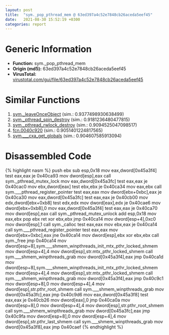 ```yaml
---
layout: post
title:  "sym._pop_pthread_mem @ 63ed397a4c52e7848cb26aceda5eef45"
date:   2021-08-30 15:52:19 +0300
categories: report
---
```


# Generic Information
- **Function:** sym.\_pop\_pthread\_mem
- **Origin (md5):** 63ed397a4c52e7848cb26aceda5eef45
- **VirusTotal:** [virustotal.com/gui/file/63ed397a4c52e7848cb26aceda5eef45][virustotal_ref]



# Similar Functions

1. [sym.\_leaveOnceObject][similar_1_ref] (sim.: 0.9377498930638499)
2. [sym.\_pthread\_spin\_destroy][similar_2_ref] (sim.: 0.9181236480477815)
3. [sym.\_pthread\_rwlock\_destroy][similar_3_ref] (sim.: 0.9094525047098517)
4. [fcn.0040c920][similar_4_ref] (sim.: 0.9051401224817565)
5. [sym.\_\_\_cxa\_get\_globals][similar_5_ref] (sim.: 0.904607585913094)


# Disassembled Code

{% highlight nasm %}
push ebx
sub esp,0x18
mov eax,dword[0x45a3f4]
test eax,eax
je 0x40ca93
mov dword[esp],eax
call sym._pthread_mutex_lock
mov eax,dword[0x45a3fc]
test eax,eax
je 0x40cac0
mov ebx,dword[eax]
test ebx,ebx
je 0x40ca34
mov eax,ebx
call sym.___pthread_register_pointer
test eax,eax
mov dword[ebx+0xbc],eax
je 0x40ca30
mov eax,dword[0x45a3fc]
test eax,eax
je 0x40cb00
mov edx,dword[ebx+0xb8]
test edx,edx
mov dword[eax],edx
je 0x40cae6
mov dword[ebx+0xb8],0
mov eax,dword[0x45a3f4]
test eax,eax
je 0x40ca70
mov dword[esp],eax
call sym._pthread_mutex_unlock
add esp,0x18
mov eax,ebx
pop ebx
ret 
xor ebx,ebx
jmp 0x40ca14
mov dword[esp+4],0xc0
mov dword[esp],1
call sym._calloc
test eax,eax
mov ebx,eax
je 0x40ca14
call sym.___pthread_register_pointer
test eax,eax
mov dword[ebx+0xbc],eax
jne 0x40ca14
mov dword[esp],ebx
xor ebx,ebx
call sym._free
jmp 0x40ca14
mov dword[esp+8],sym.___shmem_winpthreads_init_mtx_pthr_locked_shmem
mov dword[esp+4],4
mov dword[esp],str.mtx_pthr_locked_shmem
call sym.___shmem_winpthreads_grab
mov dword[0x45a3f4],eax
jmp 0x40ca1d
mov dword[esp+8],sym.___shmem_winpthreads_init_mtx_pthr_locked_shmem
mov dword[esp+4],4
mov dword[esp],str.mtx_pthr_locked_shmem
call sym.___shmem_winpthreads_grab
mov dword[0x45a3f4],eax
jmp 0x40c9c1
mov dword[esp+8],0
mov dword[esp+4],4
mov dword[esp],str.pthr_root_shmem
call sym.___shmem_winpthreads_grab
mov dword[0x45a3fc],eax
jmp 0x40c9d6
mov eax,dword[0x45a3f8]
test eax,eax
je 0x40cb26
mov dword[eax],0
jmp 0x40ca0a
mov dword[esp+8],0
mov dword[esp+4],4
mov dword[esp],str.pthr_root_shmem
call sym.___shmem_winpthreads_grab
mov dword[0x45a3fc],eax
jmp 0x40c9fa
mov dword[esp+8],0
mov dword[esp+4],4
mov dword[esp],str.pthr_last_shmem
call sym.___shmem_winpthreads_grab
mov dword[0x45a3f8],eax
jmp 0x40caef
{% endhighlight %}


[similar_1_ref]: /report/sym._leaveOnceObject@63ed397a4c52e7848cb26aceda5eef45
[similar_2_ref]: /report/sym._pthread_spin_destroy@63ed397a4c52e7848cb26aceda5eef45
[similar_3_ref]: /report/sym._pthread_rwlock_destroy@63ed397a4c52e7848cb26aceda5eef45
[similar_4_ref]: /report/fcn.0040c920@c92f0480e2fbc88393d2c65c08a235e0
[similar_5_ref]: /report/sym.___cxa_get_globals@63ed397a4c52e7848cb26aceda5eef45
[virustotal_ref]: https://www.virustotal.com/gui/file/63ed397a4c52e7848cb26aceda5eef45